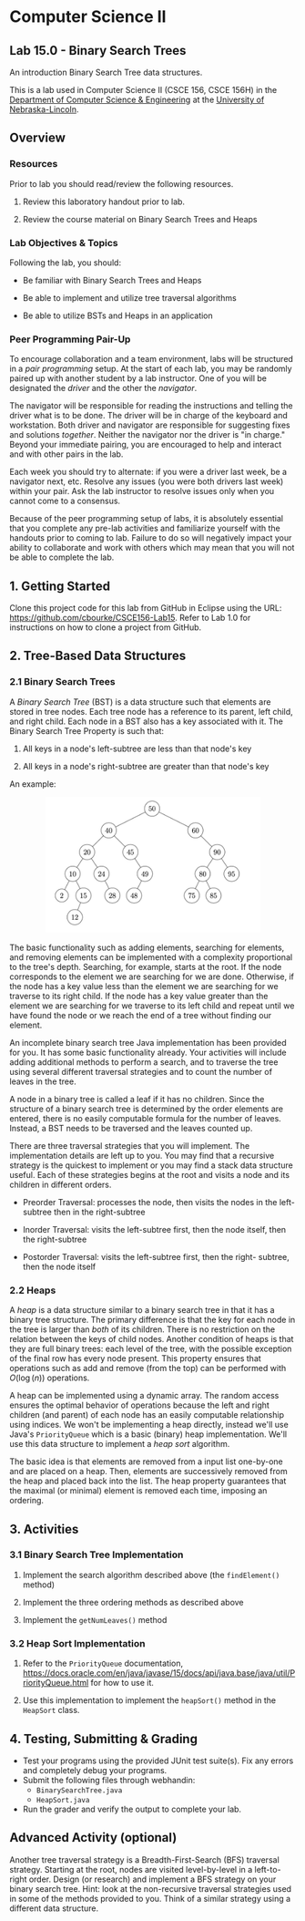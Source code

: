 # Computer Science II
## Lab 15.0 - Binary Search Trees

An introduction Binary Search Tree data structures.

This is a lab used in Computer Science II (CSCE 156, CSCE 156H) in the 
[Department of Computer Science & Engineering](https://cse.unl.edu) at the 
[University of Nebraska-Lincoln](https://unl.edu).

## Overview

### Resources

Prior to lab you should read/review the following resources.

1.  Review this laboratory handout prior to lab.

2.  Review the course material on Binary Search Trees and
    Heaps

### Lab Objectives & Topics

Following the lab, you should:

-   Be familiar with Binary Search Trees and Heaps

-   Be able to implement and utilize tree traversal algorithms

-   Be able to utilize BSTs and Heaps in an application

### Peer Programming Pair-Up

To encourage collaboration and a team environment, labs will be
structured in a *pair programming* setup.  At the start of
each lab, you may be randomly paired up with another student by
a lab instructor.  One of you will be designated the *driver* 
and the other the *navigator*.  

The navigator will be responsible for reading the instructions 
and telling the driver what is to be done.  The driver will be 
in charge of the keyboard and workstation.  Both driver and 
navigator are responsible for suggesting fixes and solutions 
*together*.  Neither the navigator nor the driver is "in charge."  
Beyond your immediate pairing, you are encouraged to help and 
interact and with other pairs in the lab.

Each week you should try to alternate: if you were a driver 
last week, be a navigator next, etc.  Resolve any issues (you 
were both drivers last week) within your pair.  Ask the lab 
instructor to resolve issues only when you cannot come to a 
consensus.  

Because of the peer programming setup of labs, it is absolutely 
essential that you complete any pre-lab activities and familiarize
yourself with the handouts prior to coming to lab.  Failure to do
so will negatively impact your ability to collaborate and work with 
others which may mean that you will not be able to complete the
lab.  

## 1. Getting Started

Clone this project code for this lab from GitHub in Eclipse using the
URL: <https://github.com/cbourke/CSCE156-Lab15>. Refer to Lab 1.0 for
instructions on how to clone a project from GitHub.

## 2. Tree-Based Data Structures

### 2.1 Binary Search Trees

A *Binary Search Tree* (BST) is a data structure such that elements are
stored in tree nodes. Each tree node has a reference to its parent, left
child, and right child. Each node in a BST also has a key associated
with it. The Binary Search Tree Property is such that:

1.  All keys in a node's left-subtree are less than that node's key

2.  All keys in a node's right-subtree are greater than that node's key

An example:
<p align="center">
<img src="images/bst.png" alt="Binary Search Tree" width="75%"/>
</p>

The basic functionality such as adding elements, searching for elements,
and removing elements can be implemented with a complexity proportional to
the tree's depth. Searching, for example, starts at the root. If the
node corresponds to the element we are searching for we are done.
Otherwise, if the node has a key value less than the element we are
searching for we traverse to its right child. If the node has a key
value greater than the element we are searching for we traverse to its
left child and repeat until we have found the node or we reach the end
of a tree without finding our element.

An incomplete binary search tree Java implementation has been provided
for you. It has some basic functionality already. Your activities will
include adding additional methods to perform a search, and to traverse
the tree using several different traversal strategies and to count the
number of leaves in the tree.

A node in a binary tree is called a leaf if it has no children. Since
the structure of a binary search tree is determined by the order
elements are entered, there is no easily computable formula for the
number of leaves. Instead, a BST needs to be traversed and the leaves
counted up.

There are three traversal strategies that you will implement. The
implementation details are left up to you.  You may find that a recursive strategy is
the quickest to implement or you may find a stack data structure useful.
Each of these strategies begins at the root and visits a node and its
children in different orders.

-   Preorder Traversal: processes the node, then visits the nodes in the
    left-subtree then in the right-subtree

-   Inorder Traversal: visits the left-subtree first, then the node
    itself, then the right-subtree

-   Postorder Traversal: visits the left-subtree first, then the right-
    subtree, then the node itself

### 2.2 Heaps

A *heap* is a data structure similar to a binary search tree in that it
has a binary tree structure. The primary difference is that the key for
each node in the tree is larger than *both* of its children. There is no
restriction on the relation between the keys of child nodes. Another
condition of heaps is that they are full binary trees: each level of the
tree, with the possible exception of the final row has every node
present. This property ensures that operations such as add and remove
(from the top) can be performed with $O(\log(n))$ operations.

A heap can be implemented using a dynamic array.  The random access
ensures the optimal behavior of operations because the left and
right children (and parent) of each node has an easily computable
relationship using indices.  We won't be implementing a heap directly,
instead we'll use Java's `PriorityQueue` which is a basic (binary)
heap implementation.  We'll use this data structure to implement
a *heap sort* algorithm.

The basic idea is that elements are removed from a input list one-by-one and
are placed on a heap. Then, elements are successively removed from the
heap and placed back into the list. The heap property guarantees that
the maximal (or minimal) element is removed each time, imposing an
ordering.

## 3. Activities

### 3.1 Binary Search Tree Implementation

1.  Implement the search algorithm described above (the 
    `findElement()` method)

2.  Implement the three ordering methods as described above

3.  Implement the `getNumLeaves()` method

### 3.2 Heap Sort Implementation

1.  Refer to the `PriorityQueue` documentation, 
    <https://docs.oracle.com/en/java/javase/15/docs/api/java.base/java/util/PriorityQueue.html> 
    for how to use it.

2.  Use this implementation to implement the `heapSort()` method 
    in the `HeapSort` class. 
    
## 4. Testing, Submitting & Grading

* Test your programs using the provided JUnit test suite(s).  Fix any
errors and completely debug your programs.
* Submit the following files through webhandin:
  * `BinarySearchTree.java`
  * `HeapSort.java`
* Run the grader and verify the output to complete your lab.

## Advanced Activity (optional)

Another tree traversal strategy is a Breadth-First-Search (BFS)
traversal strategy. Starting at the root, nodes are visited
level-by-level in a left-to-right order. Design (or research) and
implement a BFS strategy on your binary search tree. Hint: look at the
non-recursive traversal strategies used in some of the methods provided
to you. Think of a similar strategy using a different data structure.


